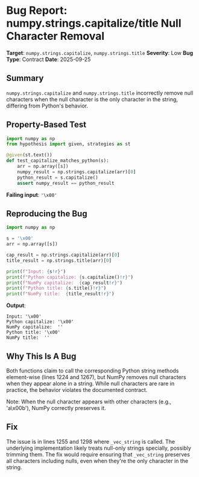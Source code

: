 # Bug Report: numpy.strings.capitalize/title Null Character Removal

**Target**: `numpy.strings.capitalize`, `numpy.strings.title`
**Severity**: Low
**Bug Type**: Contract
**Date**: 2025-09-25

## Summary

`numpy.strings.capitalize` and `numpy.strings.title` incorrectly remove null characters when the null character is the only character in the string, differing from Python's behavior.

## Property-Based Test

```python
import numpy as np
from hypothesis import given, strategies as st

@given(st.text())
def test_capitalize_matches_python(s):
    arr = np.array([s])
    numpy_result = np.strings.capitalize(arr)[0]
    python_result = s.capitalize()
    assert numpy_result == python_result
```

**Failing input**: `'\x00'`

## Reproducing the Bug

```python
import numpy as np

s = '\x00'
arr = np.array([s])

cap_result = np.strings.capitalize(arr)[0]
title_result = np.strings.title(arr)[0]

print(f"Input: {s!r}")
print(f"Python capitalize: {s.capitalize()!r}")
print(f"NumPy capitalize:  {cap_result!r}")
print(f"Python title: {s.title()!r}")
print(f"NumPy title:  {title_result!r}")
```

**Output**:
```
Input: '\x00'
Python capitalize: '\x00'
NumPy capitalize:  ''
Python title: '\x00'
NumPy title:  ''
```

## Why This Is A Bug

Both functions claim to call the corresponding Python string methods element-wise (lines 1224 and 1267), but NumPy removes null characters when they appear alone in a string. While null characters are rare in practice, the behavior violates the documented contract.

Note: When the null character appears with other characters (e.g., 'a\x00b'), NumPy correctly preserves it.

## Fix

The issue is in lines 1255 and 1298 where `_vec_string` is called. The underlying implementation likely treats null-only strings specially, possibly trimming them. The fix would require ensuring that `_vec_string` preserves all characters including nulls, even when they're the only character in the string.